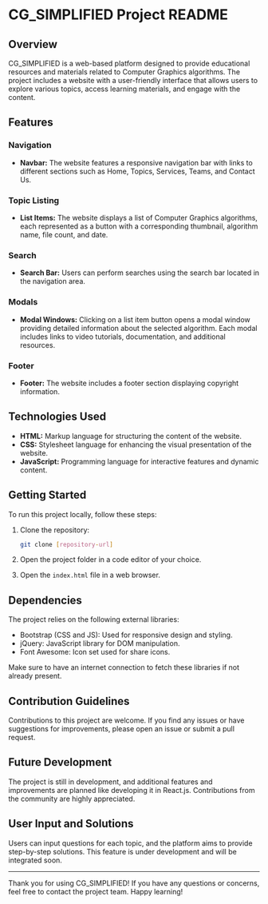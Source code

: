 # CG_SIMPLIFIED Project README

## Overview

CG_SIMPLIFIED is a web-based platform designed to provide educational resources and materials related to Computer Graphics algorithms. The project includes a website with a user-friendly interface that allows users to explore various topics, access learning materials, and engage with the content.

## Features

### Navigation

- **Navbar:** The website features a responsive navigation bar with links to different sections such as Home, Topics, Services, Teams, and Contact Us.

### Topic Listing

- **List Items:** The website displays a list of Computer Graphics algorithms, each represented as a button with a corresponding thumbnail, algorithm name, file count, and date.

### Search

- **Search Bar:** Users can perform searches using the search bar located in the navigation area.

### Modals

- **Modal Windows:** Clicking on a list item button opens a modal window providing detailed information about the selected algorithm. Each modal includes links to video tutorials, documentation, and additional resources.

### Footer

- **Footer:** The website includes a footer section displaying copyright information.

## Technologies Used

- **HTML:** Markup language for structuring the content of the website.
- **CSS:** Stylesheet language for enhancing the visual presentation of the website.
- **JavaScript:** Programming language for interactive features and dynamic content.

## Getting Started

To run this project locally, follow these steps:

1. Clone the repository:

   ```bash
   git clone [repository-url]
   ```
2. Open the project folder in a code editor of your choice.
3. Open the `index.html` file in a web browser.

## Dependencies

The project relies on the following external libraries:

- Bootstrap (CSS and JS): Used for responsive design and styling.
- jQuery: JavaScript library for DOM manipulation.
- Font Awesome: Icon set used for share icons.

Make sure to have an internet connection to fetch these libraries if not already present.

## Contribution Guidelines

Contributions to this project are welcome. If you find any issues or have suggestions for improvements, please open an issue or submit a pull request.

## Future Development

The project is still in development, and additional features and improvements are planned like developing it in React.js. Contributions from the community are highly appreciated.

## User Input and Solutions

Users can input questions for each topic, and the platform aims to provide step-by-step solutions. This feature is under development and will be integrated soon.

---

Thank you for using CG_SIMPLIFIED! If you have any questions or concerns, feel free to contact the project team. Happy learning!
